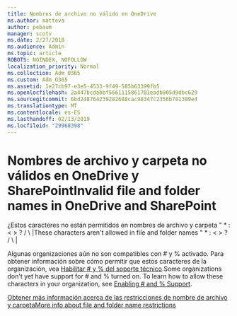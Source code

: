 ```yaml
---
title: Nombres de archivo no válido en OneDrive
ms.author: matteva
author: pebaum
manager: scotv
ms.date: 2/27/2018
ms.audience: Admin
ms.topic: article
ROBOTS: NOINDEX, NOFOLLOW
localization_priority: Normal
ms.collection: Adm_O365
ms.custom: Adm_O365
ms.assetid: 1e27cb97-e3e5-4533-9f49-585b63399fb5
ms.openlocfilehash: 2a447bcdabbf5661115861701eadb905d9dbc629
ms.sourcegitcommit: 6bd248764239282688cac98347c2356b701389e4
ms.translationtype: MT
ms.contentlocale: es-ES
ms.lasthandoff: 02/13/2019
ms.locfileid: "29968398"
---
```

# <a name="invalid-file-and-folder-names-in-onedrive-and-sharepoint"></a><span data-ttu-id="32448-102">Nombres de archivo y carpeta no válidos en OneDrive y SharePoint</span><span class="sxs-lookup"><span data-stu-id="32448-102">Invalid file and folder names in OneDrive and SharePoint</span></span>

<span data-ttu-id="32448-p101">¿Estos caracteres no están permitidos en nombres de archivo y carpeta " \* : \< \> ? / \ |</span><span class="sxs-lookup"><span data-stu-id="32448-p101">These characters aren't allowed in file and folder names " \* : \< \> ? / \ |</span></span> 
  
<span data-ttu-id="32448-p102">Algunas organizaciones aún no son compatibles con # y % activado. Para obtener información sobre cómo permitir que estos caracteres de la organización, vea [Habilitar # y % del soporte técnico](https://go.microsoft.com/fwlink/?linkid=862611).</span><span class="sxs-lookup"><span data-stu-id="32448-p102">Some organizations don't yet have support for # and % turned on. To learn how to allow these characters in your organization, see [Enabling # and % Support](https://go.microsoft.com/fwlink/?linkid=862611).</span></span> 
  
[<span data-ttu-id="32448-107">Obtener más información acerca de las restricciones de nombre de archivo y carpeta</span><span class="sxs-lookup"><span data-stu-id="32448-107">More info about file and folder name restrictions</span></span>](https://go.microsoft.com/fwlink/?linkid=866430)
  

